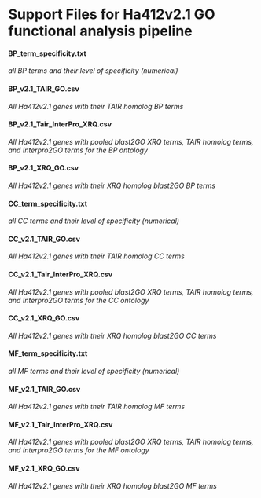 # Support Files for Ha412v2.1 GO functional analysis pipeline


#### BP_term_specificity.txt
*all BP terms and their level of specificity (numerical)* 

#### BP_v2.1_TAIR_GO.csv
*All Ha412v2.1 genes with their TAIR homolog BP terms* 

#### BP_v2.1_Tair_InterPro_XRQ.csv
*All Ha412v2.1 genes with pooled blast2GO XRQ terms, TAIR homolog terms, and Interpro2GO terms for the BP ontology*

#### BP_v2.1_XRQ_GO.csv
*All Ha412v2.1 genes with their XRQ homolog blast2GO BP terms* 

#### CC_term_specificity.txt
*all CC terms and their level of specificity (numerical)* 

#### CC_v2.1_TAIR_GO.csv
*All Ha412v2.1 genes with their TAIR homolog CC terms* 

#### CC_v2.1_Tair_InterPro_XRQ.csv
*All Ha412v2.1 genes with pooled blast2GO XRQ terms, TAIR homolog terms, and Interpro2GO terms for the CC ontology*

#### CC_v2.1_XRQ_GO.csv
*All Ha412v2.1 genes with their XRQ homolog blast2GO CC terms* 

#### MF_term_specificity.txt
*all MF terms and their level of specificity (numerical)* 

#### MF_v2.1_TAIR_GO.csv
*All Ha412v2.1 genes with their TAIR homolog MF terms* 

#### MF_v2.1_Tair_InterPro_XRQ.csv
*All Ha412v2.1 genes with pooled blast2GO XRQ terms, TAIR homolog terms, and Interpro2GO terms for the MF ontology*

#### MF_v2.1_XRQ_GO.csv
*All Ha412v2.1 genes with their XRQ homolog blast2GO MF terms* 
